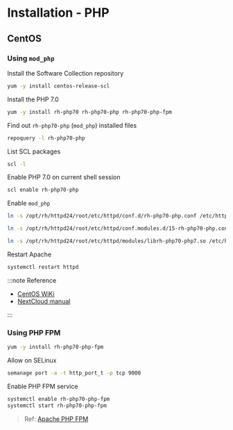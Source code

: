 # Installation - PHP

## CentOS

### Using `mod_php`

Install the Software Collection repository

```bash
yum -y install centos-release-scl
```

Install the PHP 7.0

```bash
yum -y install rh-php70 rh-php70-php rh-php70-php-fpm
```

Find out `rh-php70-php` (`mod_php`) installed files

```bash
repoquery -l rh-php70-php
```

List SCL packages

```bash
scl -l
```

Enable PHP 7.0 on current shell session

```bash
scl enable rh-php70-php
```

Enable `mod_php`

```bash
ln -s /opt/rh/httpd24/root/etc/httpd/conf.d/rh-php70-php.conf /etc/httpd/conf.d/

ln -s /opt/rh/httpd24/root/etc/httpd/conf.modules.d/15-rh-php70-php.conf /etc/httpd/conf.modules.d/

ln -s /opt/rh/httpd24/root/etc/httpd/modules/librh-php70-php7.so /etc/httpd/modules/
```

Restart Apache

```bash
systemctl restart httpd
```

:::note Reference

- [CentOS WiKi](https://wiki.centos.org/HowTos/php7)
- [NextCloud manual](https://docs.nextcloud.com/server/13.0.0/admin_manual/installation/php_70_installation.html)

:::

### Using PHP FPM

```bash
yum -y install rh-php70-php-fpm
```

Allow on SELinux

```bash
semanage port -a -t http_port_t -p tcp 9000
```

Enable PHP FPM service

```bash
systemctl enable rh-php70-php-fpm
systemctl start rh-php70-php-fpm
```

> Ref: [Apache PHP FPM](https://cwiki.apache.org/confluence/display/HTTPD/PHP-FPM)
